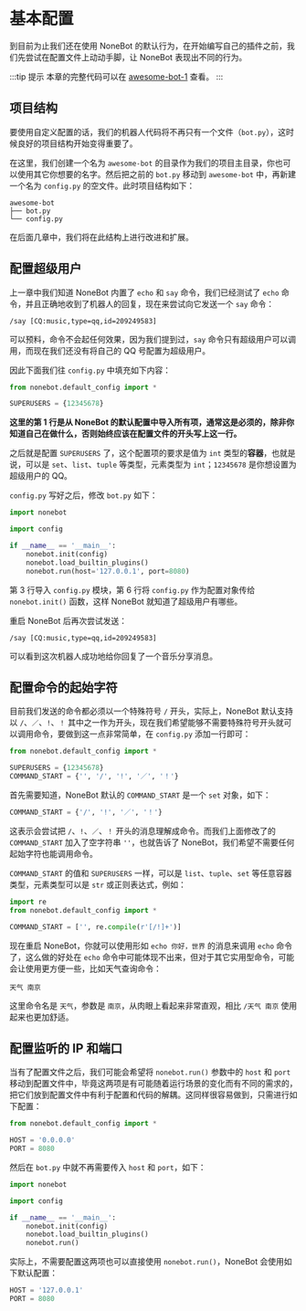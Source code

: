 # 基本配置

到目前为止我们还在使用 NoneBot 的默认行为，在开始编写自己的插件之前，我们先尝试在配置文件上动动手脚，让 NoneBot 表现出不同的行为。

:::tip 提示
本章的完整代码可以在 [awesome-bot-1](https://github.com/richardchien/nonebot/tree/master/docs/guide/code/awesome-bot-1) 查看。
:::

## 项目结构

要使用自定义配置的话，我们的机器人代码将不再只有一个文件（`bot.py`），这时候良好的项目结构开始变得重要了。

在这里，我们创建一个名为 `awesome-bot` 的目录作为我们的项目主目录，你也可以使用其它你想要的名字。然后把之前的 `bot.py` 移动到 `awesome-bot` 中，再新建一个名为 `config.py` 的空文件。此时项目结构如下：

```
awesome-bot
├── bot.py
└── config.py
```

在后面几章中，我们将在此结构上进行改进和扩展。

## 配置超级用户

上一章中我们知道 NoneBot 内置了 `echo` 和 `say` 命令，我们已经测试了 `echo` 命令，并且正确地收到了机器人的回复，现在来尝试向它发送一个 `say` 命令：

```
/say [CQ:music,type=qq,id=209249583]
```

可以预料，命令不会起任何效果，因为我们提到过，`say` 命令只有超级用户可以调用，而现在我们还没有将自己的 QQ 号配置为超级用户。

因此下面我们往 `config.py` 中填充如下内容：

```python
from nonebot.default_config import *

SUPERUSERS = {12345678}
```

**这里的第 1 行是从 NoneBot 的默认配置中导入所有项，通常这是必须的，除非你知道自己在做什么，否则始终应该在配置文件的开头写上这一行。**

之后就是配置 `SUPERUSERS` 了，这个配置项的要求是值为 `int` 类型的**容器**，也就是说，可以是 `set`、`list`、`tuple` 等类型，元素类型为 `int`；`12345678` 是你想设置为超级用户的 QQ。

`config.py` 写好之后，修改 `bot.py` 如下：

```python {3,6}
import nonebot

import config

if __name__ == '__main__':
    nonebot.init(config)
    nonebot.load_builtin_plugins()
    nonebot.run(host='127.0.0.1', port=8080)
```

第 3 行导入 `config.py` 模块，第 6 行将 `config.py` 作为配置对象传给 `nonebot.init()` 函数，这样 NoneBot 就知道了超级用户有哪些。

重启 NoneBot 后再次尝试发送：

```
/say [CQ:music,type=qq,id=209249583]
```

可以看到这次机器人成功地给你回复了一个音乐分享消息。

## 配置命令的起始字符

目前我们发送的命令都必须以一个特殊符号 `/` 开头，实际上，NoneBot 默认支持以 `/`、`／`、`!`、`！` 其中之一作为开头，现在我们希望能够不需要特殊符号开头就可以调用命令，要做到这一点非常简单，在 `config.py` 添加一行即可：

```python {4}
from nonebot.default_config import *

SUPERUSERS = {12345678}
COMMAND_START = {'', '/', '!', '／', '！'}
```

首先需要知道，NoneBot 默认的 `COMMAND_START` 是一个 `set` 对象，如下：

```python
COMMAND_START = {'/', '!', '／', '！'}
```

这表示会尝试把 `/`、`!`、`／`、`！` 开头的消息理解成命令。而我们上面修改了的 `COMMAND_START` 加入了空字符串 `''`，也就告诉了 NoneBot，我们希望不需要任何起始字符也能调用命令。

`COMMAND_START` 的值和 `SUPERUSERS` 一样，可以是 `list`、`tuple`、`set` 等任意容器类型，元素类型可以是 `str` 或正则表达式，例如：

```python
import re
from nonebot.default_config import *

COMMAND_START = ['', re.compile(r'[/!]+')]
```

现在重启 NoneBot，你就可以使用形如 `echo 你好，世界` 的消息来调用 `echo` 命令了，这么做的好处在 `echo` 命令中可能体现不出来，但对于其它实用型命令，可能会让使用更方便一些，比如天气查询命令：

```
天气 南京
```

这里命令名是 `天气`，参数是 `南京`，从肉眼上看起来非常直观，相比 `/天气 南京` 使用起来也更加舒适。

## 配置监听的 IP 和端口

当有了配置文件之后，我们可能会希望将 `nonebot.run()` 参数中的 `host` 和 `port` 移动到配置文件中，毕竟这两项是有可能随着运行场景的变化而有不同的需求的，把它们放到配置文件中有利于配置和代码的解耦。这同样很容易做到，只需进行如下配置：

```python {3-4}
from nonebot.default_config import *

HOST = '0.0.0.0'
PORT = 8080
```

然后在 `bot.py` 中就不再需要传入 `host` 和 `port`，如下：

```python {8}
import nonebot

import config

if __name__ == '__main__':
    nonebot.init(config)
    nonebot.load_builtin_plugins()
    nonebot.run()
```

实际上，不需要配置这两项也可以直接使用 `nonebot.run()`，NoneBot 会使用如下默认配置：

```python
HOST = '127.0.0.1'
PORT = 8080
```
